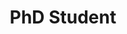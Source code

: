 ---
name: Ozioma Collins Oguine
website: https://twitter.com/Ozioma_Oguine?ref_src=twsrc%5Etfw%7Ctwcamp%5Eembeddedtimeline%7Ctwterm%5Escreen-name%3Akbadillou%7Ctwcon%5Es1_c14
image: /assets/people/ozzie.jpg
role: Graduate Student
title: PhD Student
---